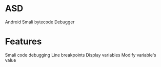 # ASD
Android Smali bytecode Debugger

# Features
Smali code debugging
Line breakpoints
Display variables
Modify variable's value
